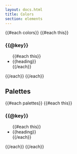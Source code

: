 ```yaml
---
layout: docs.html
title: Colors
section: elements
---
```

<div class="d-swatches">
  {{#each colors}}
    {{#each this}}
      <h3>{{@key}}</h3>
      <ul class="pe-list pe-list--inline">
        {{#each this}}
          <li class="d-swatch__container">
            <div class="d-swatch__swatch d-swatch__swatch--{{color}}"></div>
            <div class="pe-label pe-label--bold">{{heading}}</div>
          </li>
        {{/each}}
      </ul>
    {{/each}}
  {{/each}}
</div>

## Palettes

<div class="d-swatches">
  {{#each palettes}}
    {{#each this}}
      <h3>{{@key}}</h3>
      <ul class="pe-list pe-list--inline">
        {{#each this}}
          <li class="d-swatch__container">
            <div class="d-swatch__swatch d-swatch__swatch--{{color}}"></div>
            <div class="pe-label pe-label--bold">{{heading}}</div>
          </li>
        {{/each}}
      </ul>
    {{/each}}
  {{/each}}
</div>
